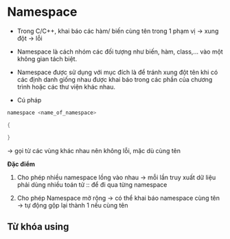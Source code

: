 # Namespace

- Trong C/C++, khai báo các hàm/ biến cùng tên trong 1 phạm vị -> xung đột -> lỗi

- Namespace là cách nhóm các đối tượng như biến, hàm, class,... vào một không gian tách biệt.

- Namespace được sử dụng với mục đích là để tránh xung đột tên khi có các định danh giống nhau được khai báo trong các phần của chương trình hoặc các thư viện khác nhau.

- Cú pháp 

```c
namespace <name_of_namespace>

{

}
```

-> gọi từ các vùng khác nhau nên không lỗi, mặc dù cùng tên

**Đặc điểm**

1. Cho phép nhiều namespace lồng vào nhau -> mỗi lần truy xuất dữ liệu phải dùng nhiều toán tử :: để đi qua từng namespace

2. Cho phép Namespace mở rộng -> có thể khai báo namespace cùng tên -> tự động gộp lại thành 1 nếu cùng tên

## Từ khóa using